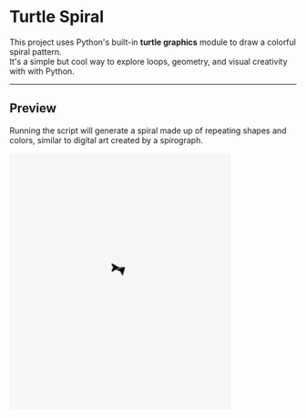 # Turtle Spiral 

This project uses Python's built-in **turtle graphics** module to draw a colorful spiral pattern.  
It's a simple but cool way to explore loops, geometry, and visual creativity with with Python.

---

## Preview
Running the script will generate a spiral made up of repeating shapes and colors, similar to digital art created by a spirograph.

![Turtles](Image-Header/Turtles.gif)